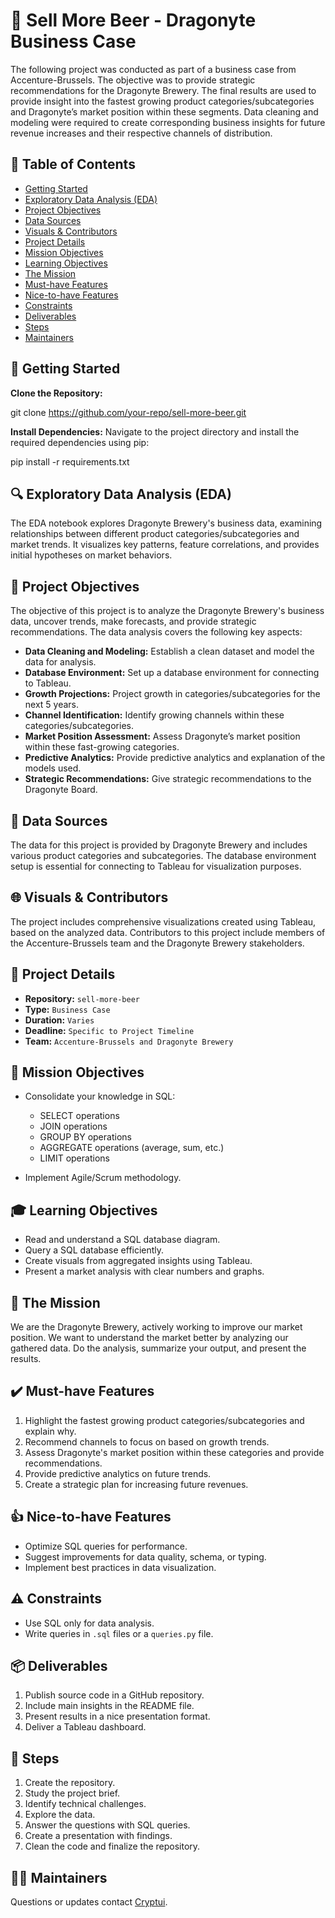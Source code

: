 # 🍺 Sell More Beer - Dragonyte Business Case

The following project was conducted as part of a business case from Accenture-Brussels. 
The objective was to provide strategic recommendations for the Dragonyte Brewery. 
The final results are used to provide insight into the fastest growing product categories/subcategories and Dragonyte’s market position within these segments. 
Data cleaning and modeling were required to create corresponding business insights for future revenue increases and their respective channels of distribution.

## 📑 Table of Contents
- [Getting Started](#getting-started)
- [Exploratory Data Analysis (EDA)](#eda)
- [Project Objectives](#project-objectives)
- [Data Sources](#data-sources)
- [Visuals & Contributors](#visuals-and-contributors)
- [Project Details](#project-details)
- [Mission Objectives](#mission-objectives)
- [Learning Objectives](#learning-objectives)
- [The Mission](#the-mission)
- [Must-have Features](#must-have-features)
- [Nice-to-have Features](#nice-to-have-features)
- [Constraints](#constraints)
- [Deliverables](#deliverables)
- [Steps](#steps)
- [Maintainers](#maintainers)


## 🚀 Getting Started <a name="getting-started"></a>

**Clone the Repository:**

git clone https://github.com/your-repo/sell-more-beer.git

**Install Dependencies:** Navigate to the project directory and install the required dependencies using pip:

pip install -r requirements.txt

## 🔍 Exploratory Data Analysis (EDA) <a name="eda"></a>

The EDA notebook explores Dragonyte Brewery's business data, examining relationships between different product categories/subcategories and market trends. It visualizes key patterns, feature correlations, and provides initial hypotheses on market behaviors.

## 🎯 Project Objectives <a name="project-objectives"></a>

The objective of this project is to analyze the Dragonyte Brewery's business data, uncover trends, make forecasts, and provide strategic recommendations. The data analysis covers the following key aspects:
- **Data Cleaning and Modeling:** Establish a clean dataset and model the data for analysis.
- **Database Environment:** Set up a database environment for connecting to Tableau.
- **Growth Projections:** Project growth in categories/subcategories for the next 5 years.
- **Channel Identification:** Identify growing channels within these categories/subcategories.
- **Market Position Assessment:** Assess Dragonyte’s market position within these fast-growing categories.
- **Predictive Analytics:** Provide predictive analytics and explanation of the models used.
- **Strategic Recommendations:** Give strategic recommendations to the Dragonyte Board.

## 📄 Data Sources <a name="data-sources"></a>

The data for this project is provided by Dragonyte Brewery and includes various product categories and subcategories. The database environment setup is essential for connecting to Tableau for visualization purposes.

## 🌐 Visuals & Contributors <a name="visuals-and-contributors"></a>

The project includes comprehensive visualizations created using Tableau, based on the analyzed data. Contributors to this project include members of the Accenture-Brussels team and the Dragonyte Brewery stakeholders.

## 📅 Project Details <a name="project-details"></a>

- **Repository:** `sell-more-beer`
- **Type:** `Business Case`
- **Duration:** `Varies`
- **Deadline:** `Specific to Project Timeline`
- **Team:** `Accenture-Brussels and Dragonyte Brewery`

## 🎯 Mission Objectives <a name="mission-objectives"></a>

- Consolidate your knowledge in SQL:
  - SELECT operations
  - JOIN operations
  - GROUP BY operations
  - AGGREGATE operations (average, sum, etc.)
  - LIMIT operations

- Implement Agile/Scrum methodology.

## 🎓 Learning Objectives <a name="learning-objectives"></a>

- Read and understand a SQL database diagram.
- Query a SQL database efficiently.
- Create visuals from aggregated insights using Tableau.
- Present a market analysis with clear numbers and graphs.

## 🚀 The Mission <a name="the-mission"></a>

We are the Dragonyte Brewery, actively working to improve our market position. 
We want to understand the market better by analyzing our gathered data. 
Do the analysis, summarize your output, and present the results.

## ✔️ Must-have Features <a name="must-have-features"></a>

1. Highlight the fastest growing product categories/subcategories and explain why.
2. Recommend channels to focus on based on growth trends.
3. Assess Dragonyte's market position within these categories and provide recommendations.
4. Provide predictive analytics on future trends.
5. Create a strategic plan for increasing future revenues.

## 👍 Nice-to-have Features <a name="nice-to-have-features"></a>

- Optimize SQL queries for performance.
- Suggest improvements for data quality, schema, or typing.
- Implement best practices in data visualization.

## ⚠️ Constraints <a name="constraints"></a>

- Use SQL only for data analysis.
- Write queries in `.sql` files or a `queries.py` file.

## 📦 Deliverables <a name="deliverables"></a>

1. Publish source code in a GitHub repository.
2. Include main insights in the README file.
3. Present results in a nice presentation format.
4. Deliver a Tableau dashboard.

## 📝 Steps <a name="steps"></a>

1. Create the repository.
2. Study the project brief.
3. Identify technical challenges.
4. Explore the data.
5. Answer the questions with SQL queries.
6. Create a presentation with findings.
7. Clean the code and finalize the repository.

## 👷‍♂️ Maintainers <a name="maintainers"></a>

Questions or updates contact [Cryptui](https://github.com/Cryptui).



